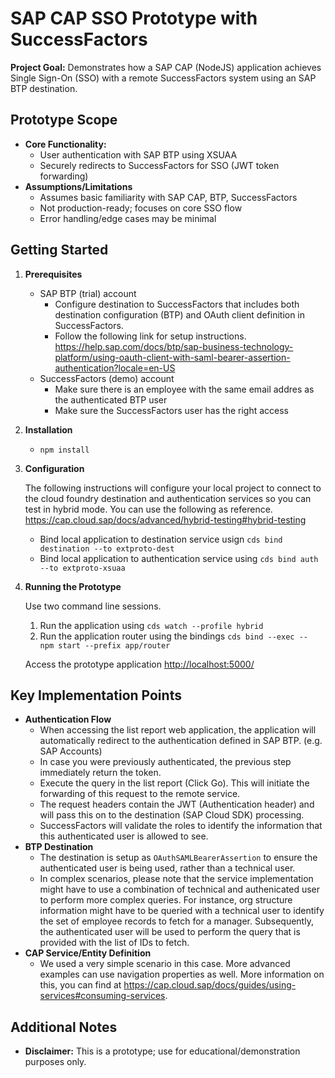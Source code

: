 # SAP CAP SSO Prototype with SuccessFactors

**Project Goal:** Demonstrates how a SAP CAP (NodeJS) application achieves Single Sign-On (SSO) with a remote SuccessFactors system using an SAP BTP destination.

## Prototype Scope

- **Core Functionality:**
  - User authentication with SAP BTP using XSUAA
  - Securely redirects to SuccessFactors for SSO (JWT token forwarding)
- **Assumptions/Limitations**
  - Assumes basic familiarity with SAP CAP, BTP, SuccessFactors
  - Not production-ready; focuses on core SSO flow
  - Error handling/edge cases may be minimal

## Getting Started

1. **Prerequisites**

   - SAP BTP (trial) account
     - Configure destination to SuccessFactors that includes both destination configuration (BTP) and OAuth client definition in SuccessFactors.
     - Follow the following link for setup instructions. <https://help.sap.com/docs/btp/sap-business-technology-platform/using-oauth-client-with-saml-bearer-assertion-authentication?locale=en-US>
   - SuccessFactors (demo) account
     - Make sure there is an employee with the same email addres as the authenticated BTP user
     - Make sure the SuccessFactors user has the right access

2. **Installation**

   - `npm install`

3. **Configuration**

   The following instructions will configure your local project to connect to the cloud foundry destination and authentication services so you can test in hybrid mode. You can use the following as reference. <https://cap.cloud.sap/docs/advanced/hybrid-testing#hybrid-testing>

   - Bind local application to destination service usign `cds bind destination --to extproto-dest`
   - Bind local application to authentication service using `cds bind auth --to extproto-xsuaa`

4. **Running the Prototype**

   Use two command line sessions.

   1. Run the application using `cds watch --profile hybrid`
   2. Run the application router using the bindings `cds bind --exec -- npm start --prefix app/router`

   Access the prototype application <http://localhost:5000/>

## Key Implementation Points

- **Authentication Flow**
  - When accessing the list report web application, the application will automatically redirect to the authentication defined in SAP BTP. (e.g. SAP Accounts)
  - In case you were previously authenticated, the previous step immediately return the token.
  - Execute the query in the list report (Click Go). This will initiate the forwarding of this request to the remote service.
  - The request headers contain the JWT (Authentication header) and will pass this on to the destination (SAP Cloud SDK) processing.
  - SuccessFactors will validate the roles to identify the information that this authenticated user is allowed to see.
- **BTP Destination**
  - The destination is setup as `OAuthSAMLBearerAssertion` to ensure the authenticated user is being used, rather than a technical user.
  - In complex scenarios, please note that the service implementation might have to use a combination of technical and authenicated user to perform more complex queries. For instance, org structure information might have to be queried with a technical user to identify the set of employee records to fetch for a manager. Subsequently, the authenticated user will be used to perform the query that is provided with the list of IDs to fetch.
- **CAP Service/Entity Definition**
  - We used a very simple scenario in this case. More advanced examples can use navigation properties as well. More information on this, you can find at <https://cap.cloud.sap/docs/guides/using-services#consuming-services>.

## Additional Notes

- **Disclaimer:** This is a prototype; use for educational/demonstration purposes only.
